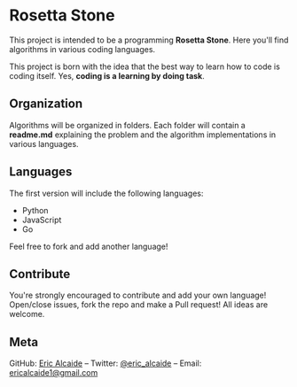 # Rosetta Stone

This project is intended to be a programming **Rosetta Stone**. Here you'll find algorithms in various coding languages.

This project is born with the idea that the best way to learn how to code is coding itself. Yes, **coding is a learning by doing task**.

## Organization

Algorithms will be organized in folders. Each folder will contain a **readme.md** explaining the problem and the algorithm implementations in various languages.

## Languages

The first version will include the following languages:
* Python
* JavaScript
* Go

Feel free to fork and add another language!

## Contribute

You're strongly encouraged to contribute and add your own language! Open/close issues, fork the repo and make a Pull request! All ideas are welcome.

## Meta
GitHub: [Eric Alcaide](https://github.com/EricAlcaide/) – Twitter: [@eric_alcaide](https://twitter.com/eric_alcaide) – Email: ericalcaide1@gmail.com
